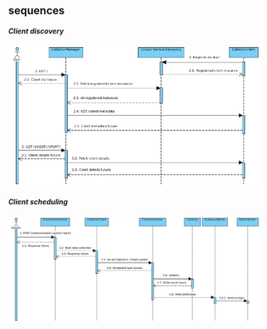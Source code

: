 ## sequences

##### Client discovery

![sequence-discovery](../thesis/uml/sequence-discovery.jpg)

##### Client scheduling

![sequence-discovery](../thesis/uml/sequence-scheduling.jpg)